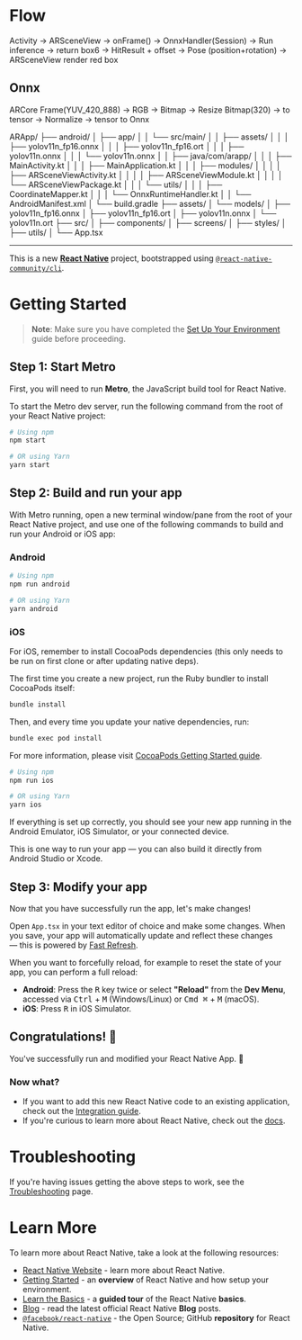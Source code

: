 # Flow

Activity -> ARSceneView -> onFrame() -> OnnxHandler(Session)
    -> Run inference -> return box6 -> HitResult + offset -> Pose (position+rotation)
    -> ARSceneView render red box

## Onnx

ARCore Frame(YUV_420_888) -> RGB -> Bitmap -> Resize Bitmap(320) -> to tensor -> Normalize -> tensor to Onnx

ARApp/
├── android/
│   ├── app/
│   │   └── src/main/
│   │       ├── assets/
│   │       │   ├── yolov11n_fp16.onnx
│   │       │   ├── yolov11n_fp16.ort
│   │       │   ├── yolov11n.onnx
│   │       │   └── yolov11n.onnx
│   │       ├── java/com/arapp/
│   │       │   ├── MainActivity.kt
│   │       │   ├── MainApplication.kt
│   │       │   ├── modules/
│   │       │   │   ├── ARSceneViewActivity.kt
│   │       │   │   ├── ARSceneViewModule.kt
│   │       │   │   └── ARSceneViewPackage.kt
│   │       │   └── utils/
│   │       │       ├── CoordinateMapper.kt
│   │       │       └── OnnxRuntimeHandler.kt
│   │       └── AndroidManifest.xml
│   └── build.gradle
├── assets/
│   └── models/
│       ├── yolov11n_fp16.onnx
│       ├── yolov11n_fp16.ort
│       ├── yolov11n.onnx
│       └── yolov11n.ort
├── src/
│   ├── components/
│   ├── screens/
│   ├── styles/
│   ├── utils/
│   └── App.tsx

---

This is a new [**React Native**](https://reactnative.dev) project, bootstrapped using [`@react-native-community/cli`](https://github.com/react-native-community/cli).

# Getting Started

> **Note**: Make sure you have completed the [Set Up Your Environment](https://reactnative.dev/docs/set-up-your-environment) guide before proceeding.

## Step 1: Start Metro

First, you will need to run **Metro**, the JavaScript build tool for React Native.

To start the Metro dev server, run the following command from the root of your React Native project:

```sh
# Using npm
npm start

# OR using Yarn
yarn start
```

## Step 2: Build and run your app

With Metro running, open a new terminal window/pane from the root of your React Native project, and use one of the following commands to build and run your Android or iOS app:

### Android

```sh
# Using npm
npm run android

# OR using Yarn
yarn android
```

### iOS

For iOS, remember to install CocoaPods dependencies (this only needs to be run on first clone or after updating native deps).

The first time you create a new project, run the Ruby bundler to install CocoaPods itself:

```sh
bundle install
```

Then, and every time you update your native dependencies, run:

```sh
bundle exec pod install
```

For more information, please visit [CocoaPods Getting Started guide](https://guides.cocoapods.org/using/getting-started.html).

```sh
# Using npm
npm run ios

# OR using Yarn
yarn ios
```

If everything is set up correctly, you should see your new app running in the Android Emulator, iOS Simulator, or your connected device.

This is one way to run your app — you can also build it directly from Android Studio or Xcode.

## Step 3: Modify your app

Now that you have successfully run the app, let's make changes!

Open `App.tsx` in your text editor of choice and make some changes. When you save, your app will automatically update and reflect these changes — this is powered by [Fast Refresh](https://reactnative.dev/docs/fast-refresh).

When you want to forcefully reload, for example to reset the state of your app, you can perform a full reload:

- **Android**: Press the <kbd>R</kbd> key twice or select **"Reload"** from the **Dev Menu**, accessed via <kbd>Ctrl</kbd> + <kbd>M</kbd> (Windows/Linux) or <kbd>Cmd ⌘</kbd> + <kbd>M</kbd> (macOS).
- **iOS**: Press <kbd>R</kbd> in iOS Simulator.

## Congratulations! :tada:

You've successfully run and modified your React Native App. :partying_face:

### Now what?

- If you want to add this new React Native code to an existing application, check out the [Integration guide](https://reactnative.dev/docs/integration-with-existing-apps).
- If you're curious to learn more about React Native, check out the [docs](https://reactnative.dev/docs/getting-started).

# Troubleshooting

If you're having issues getting the above steps to work, see the [Troubleshooting](https://reactnative.dev/docs/troubleshooting) page.

# Learn More

To learn more about React Native, take a look at the following resources:

- [React Native Website](https://reactnative.dev) - learn more about React Native.
- [Getting Started](https://reactnative.dev/docs/environment-setup) - an **overview** of React Native and how setup your environment.
- [Learn the Basics](https://reactnative.dev/docs/getting-started) - a **guided tour** of the React Native **basics**.
- [Blog](https://reactnative.dev/blog) - read the latest official React Native **Blog** posts.
- [`@facebook/react-native`](https://github.com/facebook/react-native) - the Open Source; GitHub **repository** for React Native.
